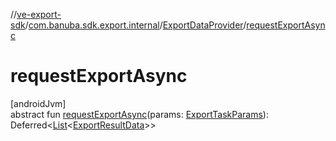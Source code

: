 //[ve-export-sdk](../../../index.md)/[com.banuba.sdk.export.internal](../index.md)/[ExportDataProvider](index.md)/[requestExportAsync](request-export-async.md)

# requestExportAsync

[androidJvm]\
abstract fun [requestExportAsync](request-export-async.md)(params: [ExportTaskParams](../../com.banuba.sdk.export.data/-export-task-params/index.md)): Deferred&lt;[List](https://kotlinlang.org/api/latest/jvm/stdlib/kotlin.collections/-list/index.html)&lt;[ExportResultData](../../com.banuba.sdk.export.data/-export-result-data/index.md)&gt;&gt;

